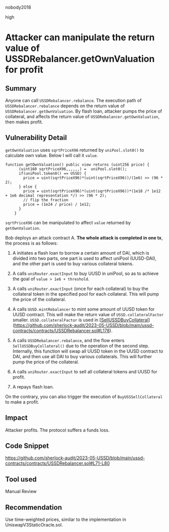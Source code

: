 nobody2018

high

# Attacker can manipulate the return value of USSDRebalancer.getOwnValuation for profit

## Summary

Anyone can call `USSDRebalancer.rebalance`. The execution path of `USSDRebalancer.rebalance` depends on the return value of `USSDRebalancer.getOwnValuation`. By flash loan, attacker pumps the price of collateral, and affects the return value of `USSDRebalancer.getOwnValuation`, then makes profit.

## Vulnerability Detail

`getOwnValuation` uses `sqrtPriceX96` returned by `uniPool.slot0()` to calculate own value. Below I will call it `value`.

```solidity
function getOwnValuation() public view returns (uint256 price) {
      (uint160 sqrtPriceX96,,,,,,) =  uniPool.slot0();
      if(uniPool.token0() == USSD) {
        price = uint(sqrtPriceX96)*(uint(sqrtPriceX96))/(1e6) >> (96 * 2);
      } else {
        price = uint(sqrtPriceX96)*(uint(sqrtPriceX96))*(1e18 /* 1e12 + 1e6 decimal representation */) >> (96 * 2);
        // flip the fraction
        price = (1e24 / price) / 1e12;
      }
    }
```

`sqrtPriceX96` can be manipulated to affect `value` returned by `getOwnValuation`.

Bob deploys an attack contract A. **The whole attack is completed in one tx**, the process is as follows:

1.  A initiates a flash loan to borrow a certain amount of DAI, which is divided into two parts, one part is used to affect uniPool (UUSD-DAI), and the other part is used to buy various collateral tokens.
    
2.  A calls `uniRouter.exactInput` to buy UUSD in uniPool, so as to achieve the goal of `value > 1e6 + threshold`.
    
3.  A calls `uniRouter.exactInput` (once for each collateral) to buy the collateral token in the specified pool for each collateral. This will pump the price of the collateral.
    
4.  A calls `UUSD.mintRebalancer` to mint some amount of UUSD token for UUSD contract. This will make the return value of `USSD.collateralFactor` smaller. `USSD.collateralFactor` is used in [[SellUSSDBuyCollateral](https://github.com/sherlock-audit/2023-05-USSD/blob/main/ussd-contracts/contracts/USSDRebalancer.sol#L178)](https://github.com/sherlock-audit/2023-05-USSD/blob/main/ussd-contracts/contracts/USSDRebalancer.sol#L178).
    
5.  A calls `USSDRebalancer.rebalance`, and the flow enters `SellUSSDBuyCollateral()` due to the operation of the second step. Internally, this function will swap all UUSD token in the UUSD contract to DAI, and then use all DAI to buy various collaterals. This will further pump the price of the collateral.
    
6.  A calls `uniRouter.exactInput` to sell all collateral tokens and UUSD for profit.
    
7.  A repays flash loan.
    

On the contrary, you can also trigger the execution of `BuyUSSSellCollateral` to make a profit.

## Impact

Attacker profits. The protocol suffers a funds loss.

## Code Snippet

https://github.com/sherlock-audit/2023-05-USSD/blob/main/ussd-contracts/contracts/USSDRebalancer.sol#L71-L80

## Tool used

Manual Review

## Recommendation

Use time-weighted prices, similar to the implementation in UniswapV3StaticOracle.sol.